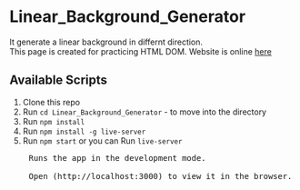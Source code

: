 # Linear_Background_Generator

It generate a linear background in differnt direction.<br />
This page is created for practicing HTML DOM.
Website is online [here](https://prashant280920.github.io/Linear_Background_Generator/)


## Available Scripts

1. Clone this repo
2. Run `cd Linear_Background_Generator` - to move into the directory 
3. Run `npm install`
4. Run `npm install -g live-server`
5. Run `npm start` or you can Run `live-server`<br />
<pre>
	Runs the app in the development mode.<br />
	Open (http://localhost:3000) to view it in the browser.
</pre>